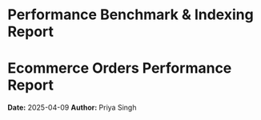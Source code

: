 # Performance Benchmark & Indexing Report


# Ecommerce Orders Performance Report
 **Date:** 2025-04-09
 **Author:** Priya Singh

 
